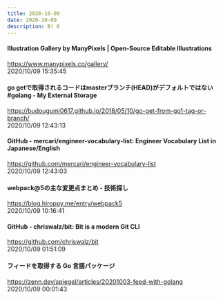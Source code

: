 ```yaml
---
title: 2020-10-09
date: 2020-10-09
description: B! 6
---
```


#### Illustration Gallery by ManyPixels | Open-Source Editable Illustrations
https://www.manypixels.co/gallery/<br>
2020/10/09 15:35:45<br>


#### go getで取得されるコードはmasterブランチ(HEAD)がデフォルトではない #golang - My External Storage
https://budougumi0617.github.io/2018/05/10/go-get-from-go1-tag-or-branch/<br>
2020/10/09 12:43:13<br>


#### GitHub - mercari/engineer-vocabulary-list: Engineer Vocabulary List in Japanese/English
https://github.com/mercari/engineer-vocabulary-list<br>
2020/10/09 12:43:03<br>


#### webpack@5の主な変更点まとめ - 技術探し
https://blog.hiroppy.me/entry/webpack5<br>
2020/10/09 10:16:41<br>


#### GitHub - chriswalz/bit: Bit is a modern Git CLI
https://github.com/chriswalz/bit<br>
2020/10/09 01:51:09<br>


#### フィードを取得する Go 言語パッケージ
https://zenn.dev/spiegel/articles/20201003-feed-with-golang<br>
2020/10/09 00:01:43<br>


